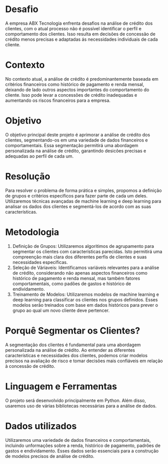 # Desafio
A empresa ABX Tecnologia enfrenta desafios na análise de crédito dos clientes, com o atual processo não é possível identificar o perfil e comportamento dos clientes. Isso resulta em decisões de concessão de crédito menos precisas e adaptadas ás necessidades individuais de cada cliente.

# Contexto

No contexto atual, a análise de crédito é predominantemente baseada em critérios financeiros como histórico de pagamento e renda mensal, deixando de lado outros aspectos importantes do comportamento do cliente. Isso pode levar a concessões de crédito inadequadas e aumentando os riscos financeiros para a empresa.

# Objetivo

O objetivo principal deste projeto é aprimorar a análise de crédito dos clientes, segmentando-os em uma variedade de dados financeiros e comportamentais. Essa segmentação permitirá uma abordagem personalizada na análise de crédito, garantindo desicões precisas e adequadas ao perfil de cada um.

# Resolução
Para resolver o problema de forma prática e simples, propomos a definição de grupos e critérios especificos para fazer parte de cada um deles. Utilizaremos técnicas avançadas de machine learning e deep learning para analisar os dados dos clientes e segmentá-los de acordo com as suas características.

# Metodologia

1. Definição de Grupos: Utilizaremos algoritimos de agrupamento para segmentar os clientes com características parecidas. Isto permitirá uma compreenção mais clara dos diferentes perfis de clientes e suas necessidades específicas.
2. Seleção de Váriaveis: Identificamos variáveis relevantes para a análise de crédito, considerando não apenas aspectos financeiros como histórico de pagamento e renda mensal, mas também fatores comportamentais, como padões de gastos e histórico de endividamento.
3. Treinamento de Modelos: Utilizaremos modelos de machine learning e deep learning para classificar os clientes nos grupos definidos. Esses modelos serão treinados com base em dados históricos para prever o grupo ao qual um novo cliente deve pertencer.

# Porquê Segmentar os Clientes?

A segmentação dos clientes é fundamental para uma abordagem personalizada na análise de crédito. Ao entender as diferentes características e necessidades dos clientes, podemos criar modelos precisos na avaliação de risco e tomar decisões mais confiáveis em relação à concessão de crédito.

# Linguagem e Ferramentas

O projeto será desenvolvido principalmente em Python. Além disso, usaremos uso de várias bibliotecas necessárias para a análise de dados.

# Dados utilizados

Utilizaremos uma variedade de dados financeiros e comportamentais, incluindo unformações sobre a renda, histórico de pagamento, padrões de gastos e endividamento. Esses dados serão essenciais para a construção de modelos precisos de análise de crédito.

